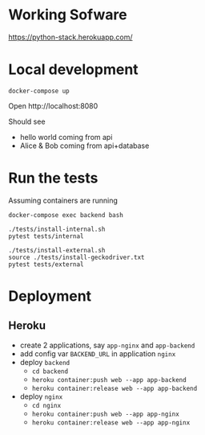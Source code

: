 # Working Sofware

https://python-stack.herokuapp.com/

# Local development
```
docker-compose up
```

Open http://localhost:8080

Should see 
- hello world coming from api
- Alice & Bob coming from api+database

# Run the tests

Assuming containers are running
```
docker-compose exec backend bash

./tests/install-internal.sh
pytest tests/internal

./tests/install-external.sh
source ./tests/install-geckodriver.txt
pytest tests/external
```

# Deployment

## Heroku

- create 2 applications, say `app-nginx` and ```app-backend```
- add config var `BACKEND_URL` in application `nginx`
- deploy `backend`
    - `cd backend`
    - `heroku container:push web --app app-backend`
    - `heroku container:release web --app app-backend`
- deploy `nginx`
    - `cd nginx`
    - `heroku container:push web --app app-nginx`
    - `heroku container:release web --app app-nginx`
